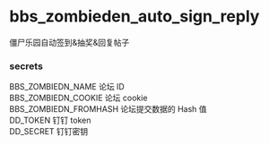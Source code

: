 # bbs_zombieden_auto_sign_reply

僵尸乐园自动签到&amp;抽奖&amp;回复帖子

### secrets

BBS_ZOMBIEDN_NAME 论坛 ID  
BBS_ZOMBIEDN_COOKIE 论坛 cookie  
BBS_ZOMBIEDN_FROMHASH 论坛提交数据的 Hash 值  
DD_TOKEN 钉钉 token  
DD_SECRET 钉钉密钥

